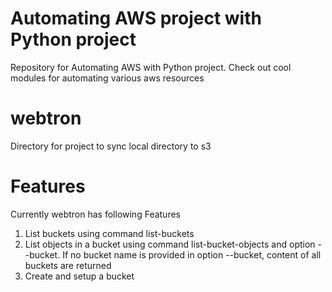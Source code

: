 # Automating AWS project with Python project
Repository for Automating AWS with Python project. Check out cool modules for automating various aws resources


# webtron
Directory for project to sync local directory to s3

# Features
Currently webtron has following Features
1) List buckets using command list-buckets
2) List objects in a bucket using command list-bucket-objects and option --bucket. If no bucket name is provided in option --bucket, content of all buckets are returned
3) Create and setup a bucket
